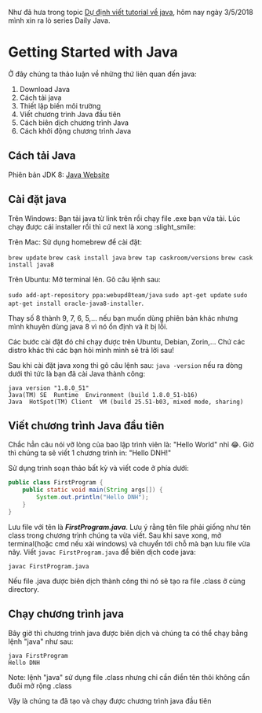 Như đã hưa trong topic [Dự định viết tutorial về java](https://daynhauhoc.com/t/du-dinh-viet-tutorial-ve-java/65262?u=harrycoder), hôm nay ngày 3/5/2018 mình xin ra lò series Daily Java.

# Getting Started with Java
Ở đây chúng ta thảo luận về những thứ liên quan đến java:
 
1. Download Java
1. Cách tải java
1. Thiết lập biến môi trường
1. Viết chương trình Java đầu tiên
1. Cách biên dịch chương trình Java
1. Cách khởi động chương trình Java

  

## Cách tải Java
Phiên bản JDK 8: [Java Website](http://www.oracle.com/technetwork/java/javase/downloads/jdk8-downloads-2133151.html)

## Cài đặt java
Trên Windows: Bạn tải java từ link trên rồi chạy file .exe bạn vừa tải. Lúc chạy được cái installer rồi thì cứ next là xong :slight_smile:

Trên Mac: Sử dụng homebrew để cài đặt:

`brew update`
`brew cask install java`
`brew tap caskroom/versions`
`brew cask install java8`

Trên Ubuntu: Mở terminal lên. Gõ câu lệnh sau:

`sudo add-apt-repository ppa:webupd8team/java`
`sudo apt-get update`
`sudo apt-get install oracle-java8-installer`.

Thay số 8 thành 9, 7, 6, 5,... nếu bạn muốn dùng phiên bản khác nhưng mình khuyên dùng java 8 vì nó ổn định và ít bị lỗi.

Các bước cài đặt đó chỉ chạy được trên Ubuntu, Debian, Zorin,... Chứ các distro khác thì các bạn hỏi mình mình sẽ trả lời sau!

Sau khi cài đặt java xong thì gõ câu lệnh sau:
`java -version`
nếu ra dòng dưới thì tức là bạn đã cài Java thành công:

```
java version "1.8.0_51"
Java(TM) SE  Runtime  Environment (build 1.8.0_51-b16)
Java  HotSpot(TM) Client  VM (build 25.51-b03, mixed mode, sharing)
```

## Viết chương trình Java đầu tiên
Chắc hẳn câu nói vỡ lòng của bao lập trình viên là: "Hello World" nhỉ :joy:. Giờ thì chúng ta sẽ viết 1 chương trình in: "Hello DNH!"

Sử dụng trình soạn thảo bất kỳ và viết code ở phía dưới:

```java
public class FirstProgram {
    public static void main(String args[]) {
        System.out.println("Hello DNH");
    }
}
```

Lưu file với tên là **_FirstProgram.java_**. Lưu ý rằng tên file phải giống như tên class trong chương trình chúng ta vừa viết. Sau khi save xong, mở terminal(hoặc cmd nếu xài windows) và chuyển tới chỗ mà bạn lưu file vừa nãy. Viết `javac FirstProgram.java` để biên dịch code java:

```
javac FirstProgram.java
```
Nếu file .java được biên dịch thành công thì nó sẽ tạo ra file .class ở cùng directory.

## Chạy chương trình java
Bây giờ thì chương trình java được biên dịch và chúng ta có thể chạy bằng lệnh "java" như sau:
```
java FirstProgram
Hello DNH

```

Note: lệnh "java" sử dụng file .class nhưng chỉ cần điền tên thôi không cần đuôi mở rộng .class

Vậy là chúng ta đã tạo và chạy được chương trình java đầu tiên

